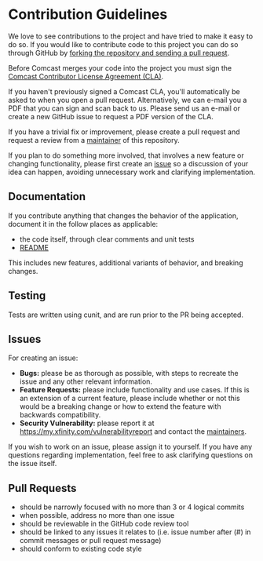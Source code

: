 <!--
SPDX-FileCopyrightText: 2021 Comcast Cable Communications Management, LLC
SPDX-License-Identifier: MIT
-->
Contribution Guidelines
=======================

We love to see contributions to the project and have tried to make it easy to 
do so. If you would like to contribute code to this project you can do so 
through GitHub by [forking the repository and sending a pull request](http://gun.io/blog/how-to-github-fork-branch-and-pull-request/).

Before Comcast merges your code into the project you must sign the 
[Comcast Contributor License Agreement (CLA)](https://gist.github.com/ComcastOSS/a7b8933dd8e368535378cda25c92d19a).

If you haven't previously signed a Comcast CLA, you'll automatically be asked 
to when you open a pull request. Alternatively, we can e-mail you a PDF that 
you can sign and scan back to us. Please send us an e-mail or create a new 
GitHub issue to request a PDF version of the CLA.

If you have a trivial fix or improvement, please create a pull request and 
request a review from a [maintainer](MAINTAINERS.md) of this repository.

If you plan to do something more involved, that involves a new feature or 
changing functionality, please first create an [issue](#issues) so a discussion of 
your idea can happen, avoiding unnecessary work and clarifying implementation.

Documentation
-------------

If you contribute anything that changes the behavior of the application, 
document it in the follow places as applicable:
* the code itself, through clear comments and unit tests
* [README](README.md)

This includes new features, additional variants of behavior, and breaking 
changes.

Testing
-------

Tests are written using cunit, and are run prior to the PR being accepted.

Issues
------

For creating an issue:
* **Bugs:** please be as thorough as possible, with steps to recreate the issue 
  and any other relevant information.
* **Feature Requests:** please include functionality and use cases.  If this is 
  an extension of a current feature, please include whether or not this would 
  be a breaking change or how to extend the feature with backwards 
  compatibility.
* **Security Vulnerability:** please report it at 
  https://my.xfinity.com/vulnerabilityreport and contact the [maintainers](MAINTAINERS.md).

If you wish to work on an issue, please assign it to yourself.  If you have any
questions regarding implementation, feel free to ask clarifying questions on 
the issue itself.

Pull Requests
-------------

* should be narrowly focused with no more than 3 or 4 logical commits
* when possible, address no more than one issue
* should be reviewable in the GitHub code review tool
* should be linked to any issues it relates to (i.e. issue number after (#) in commit messages or pull request message)
* should conform to existing code style
